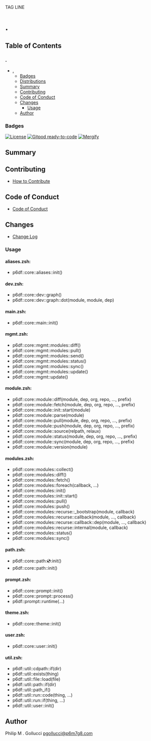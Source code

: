 TAG LINE
# .

## Table of Contents


### .
- [.](#.)
  - [Badges](#badges)
  - [Distributions](#distributions)
  - [Summary](#summary)
  - [Contributing](#contributing)
  - [Code of Conduct](#code-of-conduct)
  - [Changes](#changes)
    - [Usage](#usage)
  - [Author](#author)

### Badges

[![License](https://img.shields.io/badge/License-Apache%202.0-yellowgreen.svg)](https://opensource.org/licenses/Apache-2.0)
[![Gitpod ready-to-code](https://img.shields.io/badge/Gitpod-ready--to--code-blue?logo=gitpod)](https://gitpod.io/#https://github.com/p6m7g8/.)
[![Mergify](https://img.shields.io/endpoint.svg?url=https://gh.mergify.io/badges/p6m7g8/./&style=flat)](https://mergify.io)

## Summary

## Contributing

- [How to Contribute](CONTRIBUTING.md)

## Code of Conduct

- [Code of Conduct](CODE_OF_CONDUCT.md)

## Changes

- [Change Log](CHANGELOG.md)

### Usage

#### aliases.zsh:

- p6df::core::aliases::init()

#### dev.zsh:

- p6df::core::dev::graph()
- p6df::core::dev::graph::dot(module, module, dep)

#### main.zsh:

- p6df::core::main::init()

#### mgmt.zsh:

- p6df::core::mgmt::modules::diff()
- p6df::core::mgmt::modules::pull()
- p6df::core::mgmt::modules::send()
- p6df::core::mgmt::modules::status()
- p6df::core::mgmt::modules::sync()
- p6df::core::mgmt::modules::update()
- p6df::core::mgmt::update()

#### module.zsh:

- p6df::core::module::diff(module, dep, org, repo, ..., prefix)
- p6df::core::module::fetch(module, dep, org, repo, ..., prefix)
- p6df::core::module::init::start(module)
- p6df::core::module::parse(module)
- p6df::core::module::pull(module, dep, org, repo, ..., prefix)
- p6df::core::module::push(module, dep, org, repo, ..., prefix)
- p6df::core::module::source(relpath, relaux)
- p6df::core::module::status(module, dep, org, repo, ..., prefix)
- p6df::core::module::sync(module, dep, org, repo, ..., prefix)
- p6df::core::module::version(module)

#### modules.zsh:

- p6df::core::modules::collect()
- p6df::core::modules::diff()
- p6df::core::modules::fetch()
- p6df::core::modules::foreach(callback, ...)
- p6df::core::modules::init()
- p6df::core::modules::init::start()
- p6df::core::modules::pull()
- p6df::core::modules::push()
- p6df::core::modules::recurse::_bootstrap(module, callback)
- p6df::core::modules::recurse::callback(module, ..., callback)
- p6df::core::modules::recurse::callback::dep(module, ..., callback)
- p6df::core::modules::recurse::internal(module, callback)
- p6df::core::modules::status()
- p6df::core::modules::sync()

#### path.zsh:

- p6df::core::path::cd::init()
- p6df::core::path::init()

#### prompt.zsh:

- p6df::core::prompt::init()
- p6df::core::prompt::process()
- p6df::prompt::runtime(...)

#### theme.zsh:

- p6df::core::theme::init()

#### user.zsh:

- p6df::core::user::init()

#### util.zsh:

- p6df::util::cdpath::if(dir)
- p6df::util::exists(thing)
- p6df::util::file::load(file)
- p6df::util::path::if(dir)
- p6df::util::path_if()
- p6df::util::run::code(thing, ...)
- p6df::util::run::if(thing, ...)
- p6df::util::user::init()


## Author

Philip M . Gollucci <pgollucci@p6m7g8.com>
